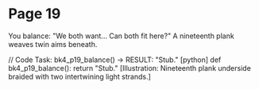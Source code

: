 # Page 19

You balance: "We both want... Can both fit here?"
A nineteenth plank weaves twin aims beneath.

// Code Task: bk4_p19_balance() → RESULT: "Stub."
[python]
def bk4_p19_balance():
    return "Stub."
[Illustration: Nineteenth plank underside braided with two intertwining light strands.]
